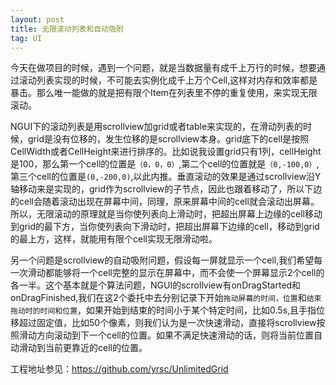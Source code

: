 ```yaml
---
layout: post
title: 无限滚动列表和自动吸附
tag: UI
---
```

今天在做项目的时候，遇到一个问题，就是当数据量有成千上万行的时候，想要通过滚动列表实现的时候，不可能去实例化成千上万个Cell,这样对内存和效率都是暴击。那么唯一能做的就是把有限个Item在列表里不停的重复使用，来实现无限滚动。

NGUI下的滚动列表是用scrollview加grid或者table来实现的，在滑动列表的时候，grid是没有位移的，发生位移的是scrollview本身。grid底下的cell是按照CellWidth或者CellHeight来进行排序的。比如说我设置grid只有1列，cellHeight是100，那么第一个cell的位置是`（0，0，0）`,第二个cell的位置就是`（0,-100,0）`,第三个cell的位置是`(0,-200,0)`,以此内推。垂直滚动的效果是通过scrollview沿Y轴移动来是实现的，grid作为scrollview的子节点，因此也跟着移动了，所以下边的cell会随着滚动出现在屏幕中间，同理，原来屏幕中间的cell就会滚动出屏幕。所以，无限滚动的原理就是当你使列表向上滑动时，把超出屏幕上边缘的cell移动到grid的最下方，当你使列表向下滑动时，把超出屏幕下边缘的cell，移动到grid的最上方，这样，就能用有限个cell实现无限滑动啦。

另一个问题是scrollview的自动吸附问题，假设每一屏就显示一个cell,我们希望每一次滑动都能够将一个cell完整的显示在屏幕中，而不会使一个屏幕显示2个cell的各一半。这个基本就是个算法问题，NGUI的scrollview有onDragStarted和onDragFinished,我们在这2个委托中去分别记录下开始`拖动屏幕的时间，位置`和`结束拖动时的时间和位置`，如果开始到结束的时间小于某个特定时间，比如0.5s,且手指位移超过固定值，比如50个像素，则我们认为是一次快速滑动，直接将scrollview按照滑动方向滚动到下一个cell的位置。如果不满足快速滑动的话，则将当前位置自动滑动到当前更靠近的cell的位置。

工程地址参见：<a href="https://github.com/yrsc/UnlimitedGrid" target="_blank">https://github.com/yrsc/UnlimitedGrid</a>
